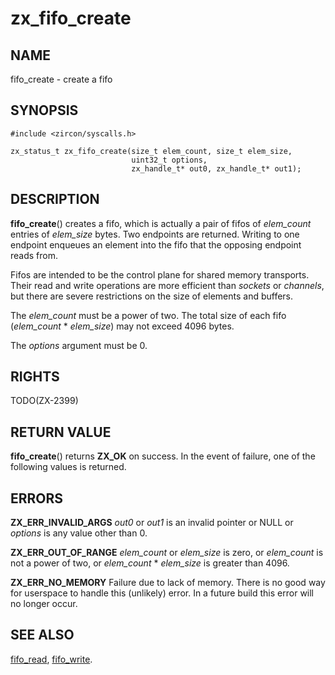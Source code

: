 # zx_fifo_create

## NAME

fifo_create - create a fifo

## SYNOPSIS

```
#include <zircon/syscalls.h>

zx_status_t zx_fifo_create(size_t elem_count, size_t elem_size,
                           uint32_t options,
                           zx_handle_t* out0, zx_handle_t* out1);

```

## DESCRIPTION

**fifo_create**() creates a fifo, which is actually a pair of fifos
of *elem_count* entries of *elem_size* bytes.  Two endpoints are
returned.  Writing to one endpoint enqueues an element into the fifo
that the opposing endpoint reads from.

Fifos are intended to be the control plane for shared memory transports.
Their read and write operations are more efficient than *sockets* or
*channels*, but there are severe restrictions on the size of elements
and buffers.

The *elem_count* must be a power of two.  The total size of each fifo
(*elem_count* * *elem_size*) may not exceed 4096 bytes.

The *options* argument must be 0.

## RIGHTS

TODO(ZX-2399)

## RETURN VALUE

**fifo_create**() returns **ZX_OK** on success. In the event of
failure, one of the following values is returned.

## ERRORS

**ZX_ERR_INVALID_ARGS**  *out0* or *out1* is an invalid pointer or NULL or
*options* is any value other than 0.

**ZX_ERR_OUT_OF_RANGE**  *elem_count* or *elem_size* is zero, or *elem_count*
is not a power of two, or *elem_count* * *elem_size* is greater than 4096.

**ZX_ERR_NO_MEMORY**  Failure due to lack of memory.
There is no good way for userspace to handle this (unlikely) error.
In a future build this error will no longer occur.


## SEE ALSO

[fifo_read](fifo_read.md),
[fifo_write](fifo_write.md).
